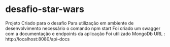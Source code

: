 # desafio-star-wars
Projeto Criado para o desafio
Para utilização em ambiente de desenvolvimento necessário o comando npm start
Foi criado um swagger com a documentação e endpoints da aplicação
Foi utilizado MongoDb
URL : http://localhost:8080/api-docs